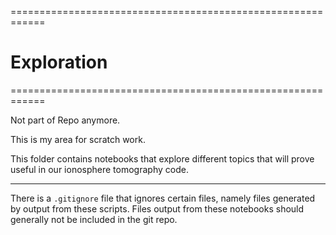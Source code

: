 ============================================================
# Exploration
============================================================

Not part of Repo anymore.

This is my area for scratch work.

This folder contains notebooks that explore different topics that will prove useful in our ionosphere tomography code.

------------------------------------------------------------

There is a ``.gitignore`` file that ignores certain files, namely files generated by output from these scripts. Files output from these notebooks should generally not be included in the git repo.

